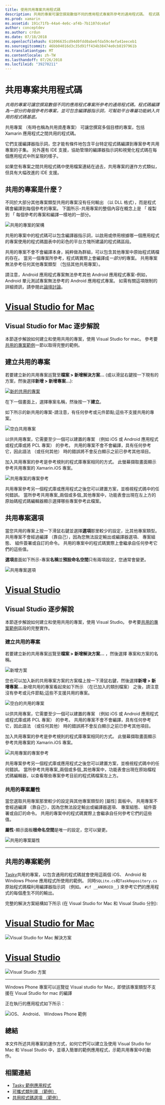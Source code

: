 ```yaml
---
title: 使用共用專案共用程式碼
description: 共用的專案可讓您撰寫數個不同的應用程式專案所參考的通用程式碼。 程式碼編譯為一部分的每個參考的專案，並可包含編譯器指示詞，可幫助平台專屬功能納入共用的程式碼基底。
ms.prod: xamarin
ms.assetid: 191c71fb-44a4-4e6c-af4b-7b1107dce6af
author: conceptdev
ms.author: crdun
ms.date: 07/18/2018
ms.openlocfilehash: 61096635cd94d0fdd0abe6fda59c4efa41eeceb1
ms.sourcegitcommit: 46bb04016d3c35d91ff434b38474e0cb8197961b
ms.translationtype: MT
ms.contentlocale: zh-TW
ms.lasthandoff: 07/26/2018
ms.locfileid: "39270211"
---
```

# <a name="shared-projects-code-sharing"></a>共用專案共用程式碼

_共用的專案可讓您撰寫數個不同的應用程式專案所參考的通用程式碼。程式碼編譯為一部分的每個參考的專案，並可包含編譯器指示詞，可幫助平台專屬功能納入共用的程式碼基底。_

共用專案 （有時也稱為共用資產專案） 可讓您撰寫多個目標的專案，包括 Xamarin 應用程式之間共用的程式碼。

它們支援編譯器指示詞，您才能有條件地包含平台特定程式碼編譯到專案參考共用專案的子集。 另外還有 IDE 支援，協助管理的編譯器指示詞和視覺化程式碼在每個應用程式中所呈現的樣子。

如果您有專案之間共用程式碼中使用檔案連結在過去，共用專案的運作方式類似，但具有大幅改進的 IDE 支援。

## <a name="what-is-a-shared-project"></a>共用的專案是什麼？

不同於大部分其他專案類型共用的專案沒有任何輸出 （以 DLL 格式），而是程式碼會編譯到每個參考的專案。 下圖所示-共用專案的整個內容在概念上是 「 複製到 「 每個參考的專案和編譯一樣地的一部分。

![](shared-projects-images/sharedassetproject.png "共用的專案的架構")

共用的專案中的程式碼可以包含編譯器指示詞，以啟用或停用根據哪一個應用程式的專案使用的程式碼圖表中的彩色的平台方塊所建議的程式碼區段。

共用的專案不會不會編譯本身，純粹做為群組，可以包含其他專案中原始程式碼檔的存在。 當另一個專案所參考，程式碼實際上會編譯成*一部分*的專案。 共用專案無法參考任何其他專案類型 （包括其他共用專案）。

請注意，Android 應用程式專案無法參考其他 Android 應用程式專案-例如，Android 單元測試專案無法參考的 Android 應用程式專案。 如需有關這項限制的詳細資訊，請參閱此[論壇討論](http://forums.xamarin.com/discussion/comment/98092/)。

# <a name="visual-studio-for-mactabmacos"></a>[Visual Studio for Mac](#tab/macos)

## <a name="visual-studio-for-mac-walkthrough"></a>Visual Studio for Mac 逐步解說

本節逐步解說如何建立和使用共用的專案，使用 Visual Studio for mac。 參考要[共用的專案範例](#Shared_Project_Example)一節以取得完整的範例。

## <a name="creating-a-shared-project"></a>建立共用的專案

若要建立新的共用專案巡覽至**檔案 > 新增解決方案...** (或以滑鼠右鍵按一下現有的方案，然後選擇**新增 > 新增專案...**):

[![新的共用的專案](shared-projects-images/xs-newsolution-sml.png "新方案")](shared-projects-images/xs-newsolution.png#lightbox)

在下一個畫面上，選擇專案名稱，然後按一下**建立**。

如下所示的新共用的專案-請注意，有任何參考或元件節點;這些不支援共用的專案。

![空白共用專案](shared-projects-images/xs-empty.png "空白共用專案")

以供共用專案，它需要至少一個可以建置的專案 （例如 iOS 或 Android 應用程式或程式庫或將 PCL 專案） 的參考。 共用的專案不會不會編譯，具有任何參考它，因此語法 （或任何其他） 時的錯誤將不會反白顯示之前已參考其他項目。

加入共用專案的參考是參考規則的程式庫專案相同的方式。 此螢幕擷取畫面顯示參考共用專案的 Xamarin.iOS 專案。

![](shared-projects-images/xs-reference.png "共用專案的專案參考")

共用專案參考另一個程式庫或應用程式之後您可以建置方案，並檢視程式碼中的任何錯誤。 當所參考共用專案_兩個或多個_其他專案中，功能表會出現在左上方的原始碼程式碼編輯器顯示選擇哪些專案參考此檔案。

## <a name="shared-project-options"></a>共用專案選項

當您共用的專案上按一下滑鼠右鍵並選擇**選項**那里較少的設定，比其他專案類型。 共用專案不會經過編譯 （靠自己），因為您無法設定輸出或編譯器選項、 專案組態、 組件簽署或自訂的命令。 共用的專案中的程式碼實際上會繼承自任何參考它們的這些值。



**選項**畫面如下所示-專案**名稱**並**預設命名空間**只有兩項設定，您通常會變更。


![](shared-projects-images/xs-sharedprojectoptions.png "共用專案選項")



# <a name="visual-studiotabwindows"></a>[Visual Studio](#tab/windows)



## <a name="visual-studio-walkthrough"></a>Visual Studio 逐步解說


本節逐步解說如何建立和使用共用的專案，使用 Visual Studio。 參考要[共用的專案範例](#Shared_Project_Example)區段的完整實作。

### <a name="creating-a-shared-project"></a>建立共用的專案

若要建立新的共用專案巡覽至**檔案 > 新增解決方案...** ，然後選擇 專案和方案的名稱。

![](shared-projects-images/vs-newsolution.png "新增方案")

您也可以加入新的共用專案方案的方案檔上按一下滑鼠右鍵，然後選擇**新增 > 新增專案...**.新增共用的專案看起來如下所示 （在已加入的類別檔案） 之後，請注意沒有參考或元件節點;這些不支援共用的專案。

![](shared-projects-images/vs-empty.png "空白的共用的專案")

以供共用專案，它需要至少一個可以建置的專案 （例如 iOS 或 Android 應用程式或程式庫或將 PCL 專案） 的參考。 共用的專案不會不會編譯，具有任何參考它，因此語法 （或任何其他） 時的錯誤將不會反白顯示之前已參考其他項目。

加入共用專案的參考是參考規則的程式庫專案相同的方式。 此螢幕擷取畫面顯示參考共用專案的 Xamarin.iOS 專案。

![](shared-projects-images/vs-reference.png "共用專案的專案參考")

共用專案參考另一個程式庫或應用程式之後您可以建置方案，並檢視程式碼中的任何錯誤。 當所參考共用專案_兩個或多個_其他專案中，功能表會出現在原始檔程式碼編輯器，以查看哪些專案參考目前的程式碼檔案左上方。


### <a name="shared-project-properties"></a>共用的專案屬性


當您選取共用專案那里較少的設定與其他專案類型的 [屬性] 面板中。 共用專案不會經過編譯 （靠自己），因為您無法設定輸出或編譯器選項、 專案組態、 組件簽署或自訂的命令。 共用的專案中的程式碼實際上會繼承自任何參考它們的這些值。

**屬性**-顯示面板**根命名空間**是唯一的設定，您可以變更。

![](shared-projects-images/vs-sharedprojectproperties.png "共用的專案屬性")

-----

<a name="Shared_Project_Example"/>

## <a name="shared-project-example"></a>共用的專案範例

[Tasky](https://github.com/xamarin/mobile-samples/tree/master/Tasky)共用的專案，以包含通用的程式碼就會使用這兩個 iOS、 Android 和 Windows Phone 應用程式所使用的範例。 同時`SQLite.cs`和`TaskRepository.cs`原始程式碼檔利用編譯器指示詞 （例如。 `#if __ANDROID__`) 來參考它們的應用程式的每個產生不同的輸出。

完整的解決方案結構如下所示 (在 Visual Studio for Mac 和 Visual Studio 分別):

# <a name="visual-studio-for-mactabmacos"></a>[Visual Studio for Mac](#tab/macos)

![](shared-projects-images/xs-examplesolution.png "Visual Studio for Mac 解決方案")

# <a name="visual-studiotabwindows"></a>[Visual Studio](#tab/windows)

![](shared-projects-images/vs-examplesolution.png "Visual Studio 方案")

-----

Windows Phone 專案可以巡覽從 Visual studio for Mac，即使該專案類型不支援在 Visual Studio for mac 的編譯

正在執行的應用程式如下所示：

![](shared-projects-images/example.png "iOS、 Android、 Windows Phone 範例")

## <a name="summary"></a>總結

本文件所述共用專案的運作方式，如何它們可以建立及使用 Visual Studio for Mac 和 Visual Studio 中，並導入簡單的範例應用程式，示範共用專案中的動作。

## <a name="related-links"></a>相關連結

- [Tasky 範例應用程式](https://github.com/xamarin/mobile-samples/tree/master/Tasky)
- [可攜式類別庫 （範例）](~/cross-platform/app-fundamentals/pcl.md)
- [共用程式碼選項 （範例）](~/cross-platform/app-fundamentals/code-sharing.md)
